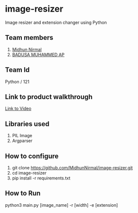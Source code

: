 # image-resizer
Image resizer and extension changer using Python
## Team members
1. <a href="https://github.com/MidhunNirmal">Midhun Nirmal<a>
2. <a href="#">BADUSA MUHAMMED AP<a>
## Team Id
Python / 121
## Link to product walkthrough
  <a href="#">Link to Video</a>
## Libraries used
1. PIL Image
2. Argparser
## How to configure
1. git clone https://github.com/MidhunNirmal/image-resizer.git
2. cd image-resizer
3. pip install -r requirements.txt
## How to Run
python3 main.py [image_name] -r [width] -e [extension]
